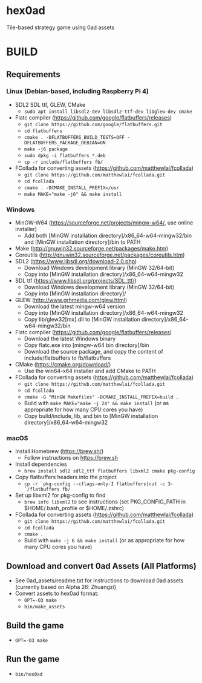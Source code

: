 # hex0ad
Tile-based strategy game using 0ad assets

# BUILD
## Requirements

### Linux (Debian-based, including Raspberry Pi 4)
* SDL2 SDL ttf, GLEW, CMake
	* `sudo apt install libsdl2-dev libsdl2-ttf-dev libglew-dev cmake`
* Flatc compiler (https://github.com/google/flatbuffers/releases)
	* `git clone https://github.com/google/flatbuffers.git`
	* `cd flatbuffers`
	* `cmake . -DFLATBUFFERS_BUILD_TESTS=OFF -DFLATBUFFERS_PACKAGE_DEBIAN=ON`
	* `make -j6 package`
	* `sudo dpkg -i flatbuffers_*.deb`
	* `cp -r include/flatbuffers fb/`
* FCollada for converting assets (https://github.com/matthewlai/fcollada)
	* `git clone https://github.com/matthewlai/fcollada.git`
	* `cd fcollada`
	* `cmake . -DCMAKE_INSTALL_PREFIX=/usr`
	* `make MAKE="make -j6" && make install`

### Windows
* MinGW-W64 (https://sourceforge.net/projects/mingw-w64/, use online installer)
	* Add both [MinGW installation directory]/x86_64-w64-mingw32/bin and [MinGW installation directory]/bin to PATH
* Make (http://gnuwin32.sourceforge.net/packages/make.htm)
* Coreutils (http://gnuwin32.sourceforge.net/packages/coreutils.htm)
* SDL2 (https://www.libsdl.org/download-2.0.php)
	* Download Windows development library (MinGW 32/64-bit)
	* Copy into [MinGW installation directory]/x86_64-w64-mingw32
* SDL ttf (https://www.libsdl.org/projects/SDL_ttf/)
	* Download Windows development library (MinGW 32/64-bit)
	* Copy into [MinGW installation directory]/
* GLEW (http://www.grhmedia.com/glew.html)
	* Download the latest mingw-w64 version
	* Copy into [MinGW installation directory]/x86_64-w64-mingw32
	* Copy lib/glew32[mx].dll to [MinGW installation directory]/x86_64-w64-mingw32/bin
* Flatc compiler (https://github.com/google/flatbuffers/releases)
	* Download the latest Windows binary
	* Copy flatc.exe into [mingw-w64 bin directory]/bin
	* Download the source package, and copy the content of include/flatbuffers to fb/flatbuffers
* CMake (https://cmake.org/download/)
	* Use the win64-x64 installer and add CMake to PATH
* FCollada for converting assets (https://github.com/matthewlai/fcollada)
	* `git clone https://github.com/matthewlai/fcollada.git`
	* `cd fcollada`
	* `cmake -G "MinGW Makefiles" -DCMAKE_INSTALL_PREFIX=build .`
	* Build with `make MAKE="make -j 24" && make install` (or as appropriate for how many CPU cores you have)
	* Copy build/include, lib, and bin to [MinGW installation directory]/x86_64-w64-mingw32

### macOS
* Install Homebrew (https://brew.sh/)
	* Follow instructions on https://brew.sh
* Install dependencies
	* `brew install sdl2 sdl2_ttf flatbuffers libxml2 cmake pkg-config`
* Copy flatbuffers headers into the project
	* ``cp -r `pkg-config --cflags-only-I flatbuffers|cut -c 3-`/flatbuffers fb/``
* Set up libxml2 for pkg-config to find
	* `brew info libxml2` to see instructions (set PKG_CONFIG_PATH in $HOME/.bash_profile or $HOME/.zshrc)
* FCollada for converting assets (https://github.com/matthewlai/fcollada)
	* `git clone https://github.com/matthewlai/fcollada.git`
	* `cd fcollada`
	* `cmake .`
	* Build with `make -j 6 && make install` (or as appropriate for how many CPU cores you have)

## Download and convert 0ad Assets (All Platforms)
* See 0ad_assets/readme.txt for instructions to download 0ad assets (currently based on Alpha 26: Zhuangzi)
* Convert assets to hex0ad format:
	* `OPT=-O3 make`
	* `bin/make_assets`

## Build the game
* `OPT=-O3 make`

## Run the game
* `bin/hex0ad`
